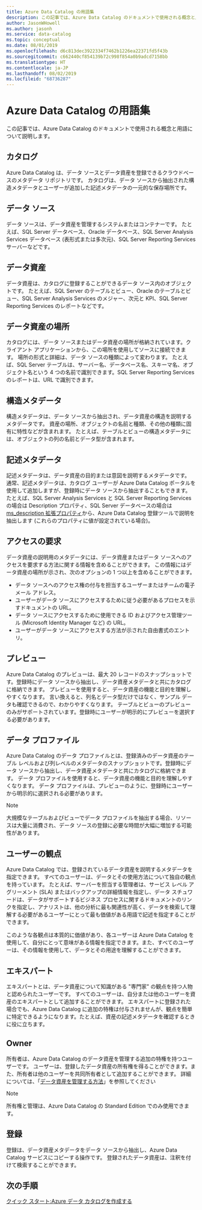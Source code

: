 ```yaml
---
title: Azure Data Catalog の用語集
description: この記事では、Azure Data Catalog のドキュメントで使用される概念と用語について説明します。
author: JasonWHowell
ms.author: jasonh
ms.service: data-catalog
ms.topic: conceptual
ms.date: 08/01/2019
ms.openlocfilehash: d6c813dec3922334f7462b1226ea22371fd5f43b
ms.sourcegitcommit: c662440cf854139b72c998f854a0b9adcd7158bb
ms.translationtype: HT
ms.contentlocale: ja-JP
ms.lasthandoff: 08/02/2019
ms.locfileid: "68736287"
---
```

# <a name="azure-data-catalog-terminology"></a>Azure Data Catalog の用語集

この記事では、Azure Data Catalog のドキュメントで使用される概念と用語について説明します。

## <a name="catalog"></a>カタログ

Azure Data Catalog は、データ ソースとデータ資産を登録できるクラウドベースのメタデータ リポジトリです。 カタログは、データ ソースから抽出された構造メタデータとユーザーが追加した記述メタデータの一元的な保存場所です。

## <a name="data-source"></a>データ ソース

データ ソースは、データ資産を管理するシステムまたはコンテナーです。 たとえば、SQL Server データベース、Oracle データベース、SQL Server Analysis Services データベース (表形式または多次元)、SQL Server Reporting Services サーバーなどです。

## <a name="data-asset"></a>データ資産

データ資産は、カタログに登録することができるデータ ソース内のオブジェクトです。 たとえば、SQL Server のテーブルとビュー、Oracle のテーブルとビュー、SQL Server Analysis Services のメジャー、次元と KPI、SQL Server Reporting Services のレポートなどです。

## <a name="data-asset-location"></a>データ資産の場所

カタログには、データ ソースまたはデータ資産の場所が格納されています。クライアント アプリケーションから、この場所を使用してソースに接続できます。 場所の形式と詳細は、データ ソースの種類によって変わります。 たとえば、SQL Server テーブルは、サーバー名、データベース名、スキーマ名、オブジェクト名という 4 つの名前で識別できます。SQL Server Reporting Services のレポートは、URL で識別できます。

## <a name="structural-metadata"></a>構造メタデータ

構造メタデータは、データ ソースから抽出され、データ資産の構造を説明するメタデータです。 資産の場所、オブジェクトの名前と種類、その他の種類に固有に特性などが含まれます。 たとえば、テーブルとビューの構造メタデータには、オブジェクトの列の名前とデータ型が含まれます。

## <a name="descriptive-metadata"></a>記述メタデータ

記述メタデータは、データ資産の目的または意図を説明するメタデータです。 通常、記述メタデータは、カタログ ユーザーが Azure Data Catalog ポータルを使用して追加しますが、登録時にデータ ソースから抽出することもできます。 たとえば、SQL Server Analysis Services と SQL Server Reporting Services の場合は Description プロパティ、SQL Server データベースの場合は [ms_description 拡張プロパティ](https://technet.microsoft.com/library/ms190243.aspx)から、Azure Data Catalog 登録ツールで説明を抽出します (これらのプロパティに値が設定されている場合)。

## <a name="request-access"></a>アクセスの要求

データ資産の説明用のメタデータには、データ資産またはデータ ソースへのアクセスを要求する方法に関する情報を含めることができます。 この情報にはデータ資産の場所が示され、次のオプションの 1 つ以上を含めることができます。

* データ ソースへのアクセス権の付与を担当するユーザーまたはチームの電子メール アドレス。
* ユーザーがデータ ソースにアクセスするために従う必要があるプロセスを示すドキュメントの URL。
* データ ソースにアクセスするために使用できる ID およびアクセス管理ツール (Microsoft Identity Manager など) の URL。
* ユーザーがデータ ソースにアクセスする方法が示された自由書式のエントリ。

## <a name="preview"></a>プレビュー

Azure Data Catalog のプレビューは、最大 20 レコードのスナップショットです。登録時にデータ ソースから抽出し、データ資産メタデータと共にカタログに格納できます。 プレビューを使用すると、データ資産の機能と目的を理解しやすくなります。 言い換えると、列名とデータ型だけではなく、サンプル データも確認できるので、わかりやすくなります。
テーブルとビューのプレビューのみがサポートされています。登録時にユーザーが明示的にプレビューを選択する必要があります。

## <a name="data-profile"></a>データ プロファイル

Azure Data Catalog のデータ プロファイルとは、登録済みのデータ資産のテーブル レベルおよび列レベルのメタデータのスナップショットです。登録時にデータ ソースから抽出し、データ資産メタデータと共にカタログに格納できます。 データ プロファイルを使用すると、データ資産の機能と目的を理解しやすくなります。 データ プロファイルは、プレビューのように、登録時にユーザーから明示的に選択される必要があります。

> [!NOTE]
> 大規模なテーブルおよびビューでデータ プロファイルを抽出する場合、リソースは大量に消費され、データ ソースの登録に必要な時間が大幅に増加する可能性があります。


## <a name="user-perspective"></a>ユーザーの観点

Azure Data Catalog では、登録されているデータ資産を説明するメタデータを指定できます。 すべてのユーザーは、データとその使用方法について独自の観点を持っています。 たとえば、サーバーを担当する管理者は、サービス レベル アグリーメント (SLA) またはバックアップの詳細情報を指定し、データ スチュワードは、データがサポートするビジネス プロセスに関するドキュメントのリンクを指定し、アナリストは、他の分析に最も関連性が高く、データを検索して理解する必要があるユーザーにとって最も価値がある用語で記述を指定することができます。

このような各観点は本質的に価値があり、各ユーザーは Azure Data Catalog を使用して、自分にとって意味がある情報を指定できます。また、すべてのユーザーは、その情報を使用して、データとその用途を理解することができます。

## <a name="expert"></a>エキスパート

エキスパートとは、データ資産について知識がある "専門家" の観点を持つ人物と認められたユーザーです。 すべてのユーザーは、自分または他のユーザーを資産のエキスパートとして追加することができます。 エキスパートに登録された場合でも、Azure Data Catalog に追加の特権は付与されませんが、観点を簡単に特定できるようになります。たとえば、資産の記述メタデータを確認するときに役に立ちます。

## <a name="owner"></a>Owner

所有者は、Azure Data Catalog のデータ資産を管理する追加の特権を持つユーザーです。 ユーザーは、登録したデータ資産の所有権を得ることができます。また、所有者は他のユーザーを共同所有者として追加することができます。 詳細については、「[データ資産を管理する方法](data-catalog-how-to-manage.md)」を参照してください  

> [!NOTE]
> 所有権と管理は、Azure Data Catalog の Standard Edition でのみ使用できます。

## <a name="registration"></a>登録

登録は、データ資産メタデータをデータ ソースから抽出し、Azure Data Catalog サービスにコピーする操作です。 登録されたデータ資産は、注釈を付けて検索することができます。

## <a name="next-steps"></a>次の手順

[クイック スタート:Azure データ カタログを作成する](data-catalog-get-started.md) 
